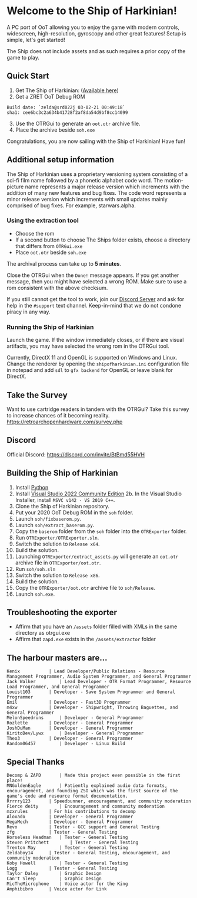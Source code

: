 # Welcome to the Ship of Harkinian!

A PC port of OoT allowing you to enjoy the game with modern controls, widescreen, high-resolution, gyroscopy and other great features! Setup is simple, let's get started!

The Ship does not include assets and as such requires a prior copy of the game to play.

## Quick Start

1) Get The Ship of Harkinian: ([Available here](https://github.com/HarbourMasters/Shipwright/releases/latest))
2) Get a ZRET OoT Debug ROM
```
Build date: `zelda@srd022j 03-02-21 00:49:18`
sha1: cee6bc3c2a634b41728f2af8da54d9bf8cc14099
```
3) Use the OTRGui to generate an `oot.otr` archive file.
4) Place the archive beside `soh.exe`

Congratulations, you are now sailing with the Ship of Harkinian! Have fun!

## Additional setup information

The Ship of Harkinian uses a proprietary versioning system consisting of a sci-fi film name followed by a phonetic alphabet code word. The motion-picture name represents a major release version which increments with the addition of many new features and bug fixes. The code word represents a minor release version which increments with small updates mainly comprised of bug fixes. For example, starwars.alpha.

### Using the extraction tool

* Choose the rom
* If a second button to choose The Ships folder exists, choose a directory that differs from `OTRGui.exe`
* Place `oot.otr` beside `soh.exe`

The archival process can take up to **5 minutes**.

Close the OTRGui when the `Done!` message appears.
If you get another message, then you might have selected a wrong ROM. Make sure to use a rom consistent with the above checksum.

If you still cannot get the tool to work, join our [Discord Server](https://discord.com/invite/BtBmd55HVH) and ask for help in the `#support` text channel. Keep-in-mind that we do not condone piracy in any way.

### Running the Ship of Harkinian

Launch the game. If the window immediately closes, or if there are visual artifacts, you may have selected the wrong rom in the OTRGui tool. 

Currently, DirectX 11 and OpenGL is supported on Windows and Linux. Change the renderer by opening the `shipofharkinian.ini` configuration file in notepad and add `sdl` to `gfx backend` for OpenGL or leave blank for DirectX.

## Take the Survey
Want to use cartridge readers in tandem with the OTRGui?
Take this survey to increase chances of it becoming reality.
https://retroarchopenhardware.com/survey.php

## Discord

Official Discord: https://discord.com/invite/BtBmd55HVH

## Building the Ship of Harkinian

 1. Install [Python](https://www.python.org/ftp/python/3.10.2/python-3.10.2-amd64.exe)
 2. Install [Visual Studio 2022 Community Edition](https://visualstudio.microsoft.com/vs/community/)
 2b. In the Visual Studio Installer, install `MSVC v142 - VS 2019 C++`.
 4. Clone the Ship of Harkinian repository.
 5. Put your 2020 OoT Debug ROM in the `soh` folder.
 6. Launch `soh/fixbaserom.py`.
 7. Launch `soh/extract_baserom.py`.
 8. Copy the `baserom` folder from the `soh` folder into the `OTRExporter` folder.
 9. Run `OTRExporter/OTRExporter.sln`.
 10. Switch the solution to `Release x64`.
 11. Build the solution. 
 12. Launching `OTRExporter/extract_assets.py` will generate an `oot.otr` archive file in `OTRExporter/oot.otr`.
 13. Run `soh/soh.sln`
 14. Switch the solution to `Release x86`.
 15. Build the solution.
 16. Copy the `OTRExporter/oot.otr` archive file to `soh/Release`.
 17. Launch `soh.exe`.

## Troubleshooting the exporter
- Affirm that you have an `/assets` folder filled with XMLs in the same directory as otrgui.exe
- Affirm that `zapd.exe` exists in the `/assets/extractor` folder


## The harbour masters are...

    Kenix 			| Lead Developer/Public Relations - Resource Management Programmer, Audio System Programmer, and General Programmer
    Jack Walker 		| Lead Developer - OTR Format Programmer, Resource Load Programmer, and General Programmer
    Louist103 		| Developer - Save System Programmer and General Programmer
    Emil 			| Developer - Fast3D Programmer
    m4xw 			| Developer - Shipwright, Throwing Baguettes, and General Programmer
    MelonSpeedruns 		| Developer - General Programmer
    Rozlette 		| Developer - General Programmer
    JoshDuMan 		| Developer - General Programmer
    KiritoDev/Lywx 		| Developer - General Programmer
    Theo3 			| Developer - General Programmer
	Random06457  		| Developer - Linux Build

## Special Thanks

    Decomp & ZAPD 		| Made this project even possible in the first place!
    MNGoldenEagle 		| Patiently explained audio data formats, encouragement, and founding ZSO which was the first source of the game's code and resource format documentation.
    Rrrrry123 		| Speedbunner, encouragement, and community moderation
    Fierce deity 		| Encouragement and community moderation
    mzxrules		| For his contributions to decomp
    Aloxado 		| Developer - General Programmer
    MegaMech 		| Developer - General Programmer
	Revo 			| Tester - GCC support and General Testing
	zfg 			| Tester - General Testing
	Horseless Headman 	| Tester - General Testing
    Steven Pritchett        | Tester - General Testing
	Trenton May 		| Tester - General Testing
	Zeldaboy14 		| Tester - General Testing, encouragement, and community moderation
	Koby Howell 		| Tester - General Testing
	Logg 			| Tester - General Testing
	Taylor Daley		| Graphic Design
	Can't Sleep 		| Graphic Design
    MicTheMicrophone 	| Voice actor for the King
    Amphibibro		| Voice actor for Link
